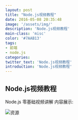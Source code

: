 ```yaml
---
layout: post
title: "Node.js视频教程"
date: 2016-05-08 20:35:48
image: '/assets/img/'
description: 'Node.js视频教程'
main-class: 'misc'
color: '#7AAB13'
tags:
- 前端
- node.js
categories:
twitter_text: 'Node.js视频教程'
introduction: 'Node.js视频教程'
---
```


## Node.js视频教程 

Node.js 零基础视频讲解
内容展示:

![资源](http://ojjj16i32.bkt.clouddn.com/a-1-1.png) 

